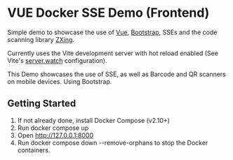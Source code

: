 # VUE Docker SSE Demo (Frontend)
Simple demo to showcase the use of [Vue](https://vuejs.org/), [Bootstrap](https://getbootstrap.com/), SSEs and the code scanning library [ZXing](https://github.com/zxing-js/library). 

Currently uses the Vite development server with hot reload enabled (See Vite's [server.watch](https://vitejs.dev/config/server-options.html#server-watch) configuration).

This Demo showcases the use of SSE, as well as Barcode and QR scanners on mobile devices.
Using Bootstrap.


## Getting Started
1. If not already done, install Docker Compose (v2.10+)
2. Run docker compose up
3. Open http://127.0.0.1:8000
4. Run docker compose down --remove-orphans to stop the Docker containers.